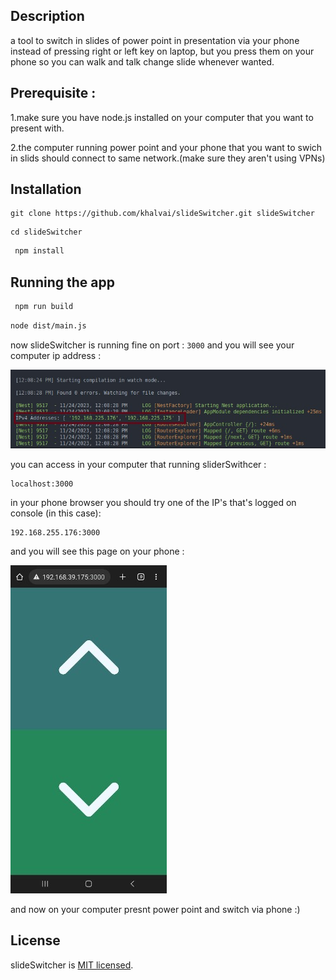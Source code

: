 ## Description

a tool to switch in slides of power point in presentation via your phone instead of pressing right or left key on laptop, but you press them on your phone so you can walk and talk change slide whenever wanted.

## Prerequisite :

1.make sure you have node.js installed on your computer that you want to present with.

2.the computer running power point and your phone that you want to swich in slids should connect to same network.(make sure they aren't using VPNs)

## Installation

```
git clone https://github.com/khalvai/slideSwitcher.git slideSwitcher
```

```
cd slideSwitcher
```

```bash
 npm install
```

## Running the app

```bash
 npm run build
```

```bash
node dist/main.js
```

now slideSwitcher is running fine on port : `3000` and you will see your computer ip address :

![Alt text](./public/slideSwitcher.jpg)

you can access in your computer that running sliderSwithcer :

```url
localhost:3000
```

in your phone browser you should try one of the IP's that's logged on console (in this case):

```url
192.168.255.176:3000
```

and you will see this page on your phone :

![slide switcher](./public/slideSwitcherOnPhone.jpg)

and now on your computer presnt power point and switch via phone :)

## License

slideSwitcher is [MIT licensed](LICENSE).

